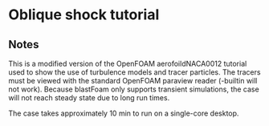 # Oblique shock tutorial

## Notes

This is a modified version of the OpenFOAM aerofoildNACA0012 tutorial used to show the use of turbulence models and tracer particles. The tracers must be viewed with the standard OpenFOAM paraview reader (-builtin will not work). Because blastFoam only supports transient simulations, the case will not reach steady state due to long run times.

The case takes approximately 10 min to run on a single-core desktop.


